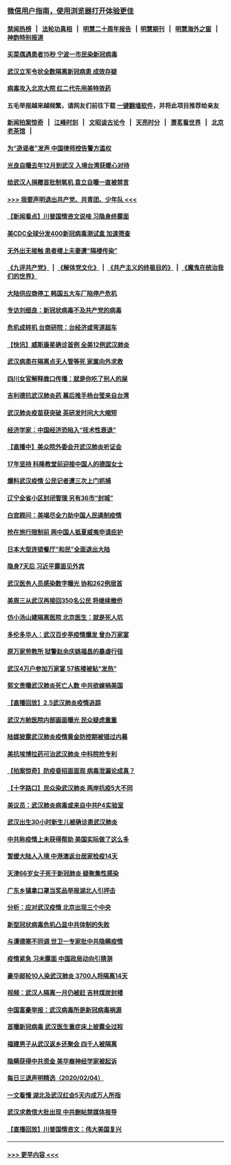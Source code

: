 ### [微信用户指南，使用浏览器打开体验更佳](https://github.com/gfw-breaker/banned-news1/blob/master/indexes/wechat-guide.md?t=0)
#### [禁闻热榜](热点新闻.md?t=0)  &nbsp;&nbsp;|&nbsp;&nbsp; [法轮功真相](https://github.com/gfw-breaker/truth/blob/master/README.md?t=0) &nbsp;&nbsp;|&nbsp;&nbsp; [明慧二十周年报告](https://github.com/gfw-breaker/mh-reports/blob/master/README.md?t=0) &nbsp;&nbsp;|&nbsp;&nbsp;[明慧期刊](https://github.com/gfw-breaker/mh-qikan) &nbsp;&nbsp;|&nbsp;&nbsp; [明慧海外之窗](https://github.com/gfw-breaker/mh-news/blob/master/README.md?t=0) &nbsp;&nbsp;|&nbsp;&nbsp; [神韵特别报道](https://github.com/gfw-breaker/mh-news/blob/master/shenyun.md?t=0)
#### [买菜偶遇患者15秒 宁波一市民染新冠病毒](../pages/nsc413/n11847294.md?t=02060822) 
#### [武汉立军令状全数隔离新冠病患 成效存疑](../pages/nsc413/n11847328.md?t=02060822) 
#### [病毒攻入北京大院 红二代先用美特效药](../pages/nsc413/n11847427.md?t=02060822) 
#### 五毛举报越来越频繁，请网友们前往下载 [一键翻墙软件](https://github.com/gfw-breaker/ssr-accounts)，并将此项目推荐给亲友
#### [新闻拍案惊奇](https://github.com/gfw-breaker/banned-news1/blob/master/pages/link4.md) &nbsp;&nbsp;|&nbsp;&nbsp; [江峰时刻](https://github.com/gfw-breaker/banned-news1/blob/master/pages/link4.md) &nbsp;&nbsp;|&nbsp;&nbsp; [文昭谈古论今](https://github.com/gfw-breaker/banned-news1/blob/master/pages/link4.md) &nbsp;&nbsp;|&nbsp;&nbsp; [天亮时分](https://github.com/gfw-breaker/banned-news1/blob/master/pages/link4.md) &nbsp;&nbsp;|&nbsp;&nbsp; [萧茗看世界](https://github.com/gfw-breaker/banned-news1/blob/master/pages/link4.md) &nbsp;&nbsp;|&nbsp;&nbsp; [北京老茶馆](https://github.com/gfw-breaker/banned-news1/blob/master/pages/link4.md) &nbsp;&nbsp;|&nbsp;&nbsp; 
#### [为“造谣者”发声 中国律师控告警方滥权](../pages/nsc413/n11847326.md?t=02060822) 
#### [光良自曝去年12月到武汉 入境台湾获暖心对待](../pages/nsc413/n11847243.md?t=02060822) 
#### [给武汉人捐赠首批制氧机 袁立自曝一直被禁言](../pages/nsc413/n11846974.md?t=02060822) 
#### [>>> 我要声明退出共产党、共青团、少年队 <<<](https://github.com/begood0513/goodnews/blob/master/quit/letter.md) 
#### [【新闻看点】川普国情咨文说啥 习隐身终露面](../pages/nsc413/n11847016.md?t=02060822) 
#### [美CDC全球分发400新冠病毒测试盒 加速筛查](../pages/nsc413/n11847260.md?t=02060822) 
#### [无外出无接触 患者楼上夫妻遭“隔楼传染”](../pages/nsc413/n11847233.md?t=02060822) 
#### [《九评共产党》](https://github.com/begood0513/9ping.md/blob/master/README.md) &nbsp;|&nbsp; [《解体党文化》](../../../../jtdwh.md/blob/master/README.md)  &nbsp;|&nbsp; [《共产主义的终极目的》](../../../../gczydzjmd.md/blob/master/README.md) &nbsp;|&nbsp; [《魔鬼在统治我们的世界》](../../../../mgztzwmdsj.md/blob/master/README.md) 
#### [大陆供应商停工 韩国五大车厂陷停产危机](../pages/nsc413/n11847062.md?t=02060822) 
#### [专访刘细良：新冠状病毒不及共产党的病毒](../pages/nsc413/n11847164.md?t=02060822) 
#### [危机成转机 台商研院：台经济或弯道超车](../pages/nsc413/n11846448.md?t=02060822) 
#### [【快讯】威斯康星确诊首例 全美12例武汉肺炎](../pages/nsc413/n11847162.md?t=02060822) 
#### [武汉病患在隔离点无人管等死 家属向外求救](../pages/nsc413/n11847020.md?t=02060822) 
#### [四川女官解释粪口传播：就是你吃了别人的屎](../pages/nsc413/n11847029.md?t=02060822) 
#### [吉利德抗武汉肺炎药 幕后推手杨台莹来自台湾](../pages/nsc413/n11847064.md?t=02060822) 
#### [武汉肺炎疫苗获突破 英研发时间大大缩短](../pages/nsc413/n11846915.md?t=02060822) 
#### [经济学家：中国经济恐陷入“技术性衰退”](../pages/nsc413/n11846450.md?t=02060822) 
#### [【直播中】美众院外委会开武汉肺炎听证会](../pages/nsc413/n11846727.md?t=02060822) 
#### [17年坚持 科隆教堂前迎接中国人的德国女士](../pages/nsc413/n11846781.md?t=02060822) 
#### [爆料武汉疫情 公民记者遭三次上门抓捕](../pages/nsc413/n11846937.md?t=02060822) 
#### [辽宁全省小区封闭管理 另有36市“封城”](../pages/nsc413/n11846879.md?t=02060822) 
#### [白宫顾问：美竭尽全力助中国人民遏制疫情](../pages/nsc413/n11846756.md?t=02060822) 
#### [抢在旅行限制前 两中国人抵夏威夷申请庇护](../pages/nsc413/n11846866.md?t=02060822) 
#### [日本大型连锁餐厅“和民”全面退出大陆](../pages/nsc413/n11846765.md?t=02060822) 
#### [隐身7天后 习近平露面见外宾](../pages/nsc413/n11846805.md?t=02060822) 
#### [武汉医务人员感染数字曝光 协和262例居首](../pages/nsc413/n11846742.md?t=02060822) 
#### [美周三从武汉再接回350名公民 将继续撤侨](../pages/nsc413/n11846705.md?t=02060822) 
#### [仿小汤山建隔离医院 北京医生：就是死人坑](../pages/nsc413/n11846692.md?t=02060822) 
#### [多伦多华人：武汉百步亭疫情爆发 曾办万家宴](../pages/nsc413/n11846766.md?t=02060822) 
#### [原万家劳教所 狱警赵余庆姚福昌的暴虐行径](../pages/nsc413/n11844582.md?t=02060822) 
#### [武汉4万户参加万家宴 57栋楼被贴“发热”](../pages/nsc413/n11846074.md?t=02060822) 
#### [郭文贵曝武汉肺炎死亡人数 中共欲嫁祸美国](../pages/nsc413/n11846240.md?t=02060822) 
#### [【直播回放】2.5武汉肺炎疫情追踪](../pages/nsc413/n11846437.md?t=02060822) 
#### [武汉方舱医院内部画面曝光 民众疑虑重重](../pages/nsc413/n11846442.md?t=02060822) 
#### [陆媒披露武汉肺炎疫情黄金防控期被错过内幕](../pages/nsc413/n11846413.md?t=02060822) 
#### [美抗埃博拉药可治武汉肺炎 中科院抢专利](../pages/nsc413/n11846409.md?t=02060822) 
#### [【拍案惊奇】防疫昏招面面观 病毒泄漏论成真？](../pages/nsc413/n11845382.md?t=02060822) 
#### [【十字路口】民众染武汉肺炎 两岸抗疫5大不同](../pages/nsc413/n11845264.md?t=02060822) 
#### [美议员：武汉肺炎病毒或来自中共P4实验室](../pages/nsc413/n11846043.md?t=02060822) 
#### [武汉出生30小时新生儿被确诊患武汉肺炎](../pages/nsc413/n11846307.md?t=02060822) 
#### [中共称疫情上未获得帮助 美国实际做了这么多](../pages/nsc413/n11846008.md?t=02060822) 
#### [暂缓大陆人入境 中港澳返台居家检疫14天](../pages/nsc413/n11845862.md?t=02060822) 
#### [天津66岁女子死于新冠肺炎 疑聚集性感染](../pages/nsc413/n11845909.md?t=02060822) 
#### [广东乡镇拿口罩当奖品举报湖北人引抨击](../pages/nsc413/n11845622.md?t=02060822) 
#### [分析：应对武汉疫情 北京出现三个中央](../pages/nsc413/n11845850.md?t=02060822) 
#### [新型冠状病毒危机凸显中共体制的失败](../pages/nsc413/n11844970.md?t=02060822) 
#### [与谭德塞不同调 世卫一专家批中共隐瞒疫情](../pages/nsc413/n11845278.md?t=02060822) 
#### [疫情紧急 习未露面 中国政局动向引猜测](../pages/nsc413/n11845224.md?t=02060822) 
#### [豪华邮轮10人染武汉肺炎 3700人将隔离14天](../pages/nsc413/n11845543.md?t=02060822) 
#### [视频：武汉人隔离一月仍被赶 吉林煤炭封楼](../pages/nsc413/n11845570.md?t=02060822) 
#### [中国富豪举报：武汉病毒所是新冠病毒祸源](../pages/nsc413/n11844943.md?t=02060822) 
#### [首曝新冠病毒 武汉医生重症床上披露全过程](../pages/nsc413/n11845150.md?t=02060822) 
#### [福建男子从武汉返乡还聚会 四千人被隔离](../pages/nsc413/n11845352.md?t=02060822) 
#### [隐瞒获得中共资金 美华裔神经学家被起诉](../pages/nsc413/n11844879.md?t=02060822) 
#### [每日三退声明精选（2020/02/04）](../pages/nsc413/n11845335.md?t=02060822) 
#### [一文看懂 湖北及武汉红会5天内成万人所指](../pages/nsc413/n11844315.md?t=02060822) 
#### [武汉求救信大批出现 中共删帖禁媒体报导](../pages/nsc413/n11845064.md?t=02060822) 
#### [【直播回放】川普国情咨文：伟大美国复兴](../pages/nsc413/n11842079.md?t=02060822) 

----
#### [ >>> 更早内容 <<< ](../indexes/nsc413-earlier.md)
